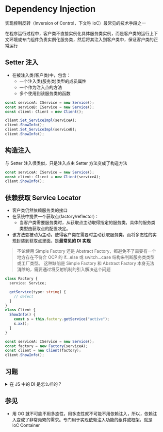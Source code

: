 # Dependency Injection

实现控制反转（Inversion of Control，下文称 IoC）最常见的技术手段之一

在程序运行过程中，客户类不直接实例化具体服务类实例，而是客户类的运行上下文环境或专门组件负责实例化服务类，然后将其注入到客户类中，保证客户类的正常运行

## Setter 注入

- 在被注入类(客户类)中，包含：
  - 一个注入类(服务类)类型的成员属性
  - 一个作为注入点的方法
  - 多个使用到该服务类的函数

```typescript
const serviceA: IService = new Service();
const serviceB: IService = new Service();
const client: Client = new Client();

client.Set_ServiceImpl(serviceA);
client.ShowInfo();
client.Set_ServiceImpl(serviceB);
client.ShowInfo();
```

## 构造注入

与 Setter 注入很类似，只是注入点由 Setter 方法变成了构造方法

```typescript
const serviceA: IService = new Service();
const client: Client = new Client(serviceA);
client.ShowInfo();
```

## 依赖获取 Service Locator

- 客户类仍然依赖服务类的接口
- 在系统中提供一个获取点(factory/reflector)：
  - 当客户类需要服务类时，从获取点主动取得指定的服务类，具体的服务类类型由获取点的配置决定。
- 该方法变被动为主动，使得客户类在需要时主动获取服务类，而将多态性的实现封装到获取点里面。是**最常见的 DI 实现**

> 不论使用 Simple Factory 还是 Abstract Factory，都避免不了需要有一个地方存在不符合 OCP 的 if…else 或 switch…case 结构来判断服务类类型或工厂类型。
> 这种缺陷是 Simple Factory 和 Abstract Factory 本身无法消除的，需要通过将反射机制的引入解决这个问题

```typescript
class Factory {
  service: Service;

  getService(type: string) {
    // defect
  }
}
class Client {
  ShowInfo() {
    const s = this.factory.getService("active");
    s.xx();
  }
}

const serviceA: IService = new Service();
const factory = new Factory(serviceA);
const client = new Client(factory);
client.ShowInfo();
```

## 习题

<details>
<summary>
在 JS 中的 DI 是怎么样的？
</summary>

```typescript
// 基于 toString
class Injector {
  _cache = {};
  put(name, obj) {
    this._cache[name] = obj;
  }
  getParamNames(func) {
    // 正则表达式出自http://krasimirtsonev.com/blog/article/Dependency-injection-in-JavaScript
    var paramNames = func
      .toString()
      .match(/^function\s*[^\(]*\(\s*([^\)]*)\)/m)[1];
    paramNames = paramNames.replace(/ /g, "");
    paramNames = paramNames.split(",");
    return paramNames;
  }
  resolve(func, bind) {
    var self = this;
    var paramNames = self.getParamNames(func);
    var params = paramNames.map(function (name) {
      return self._cache[name];
    });
    func.apply(bind, params);
  }
}
var injector = new Injector();
var client = new Student();
injector.put("notebook", new Notebook());
injector.put("pencil", new Pencil());
injector.resolve(client.write, client);

// 基于装饰器和反射
var dependenciesMap = {};
var injector = {
  get: function (target) {
    var constructor = dependenciesMap[target.name];
    return new constructor();
  },
};
function Injectable() {
  return function (constructor) {
    constructor.injectable = true;
    dependenciesMap.set(constructor.name, constructor);
    return constructor;
  };
}
@Injectable()
class Service {}
@Inject(Notebook, Pencil)
class Client {
  constructor(injector: Inject) {
    this.service = injector.get(Service);
  }
}

// https://inversify.io/
// https://github.com/mgechev/injection-js
```

</details>

## 参见

- 用 OO 就不可能不用多态性，用多态性就不可能不用依赖注入，所以，依赖注入变成了非常频繁的需求。专门用于实现依赖注入功能的组件或框架，就是 IoC Container
